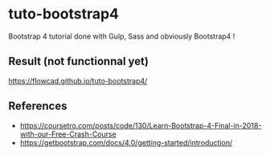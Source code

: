 # tuto-bootstrap4
Bootstrap 4 tutorial done with Gulp, Sass and obviously Bootstrap4 !

## Result (not functionnal yet)
https://flowcad.github.io/tuto-bootstrap4/

## References
* https://coursetro.com/posts/code/130/Learn-Bootstrap-4-Final-in-2018-with-our-Free-Crash-Course
* https://getbootstrap.com/docs/4.0/getting-started/introduction/
